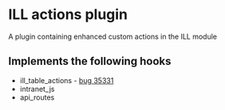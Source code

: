 # ILL actions plugin
A plugin containing enhanced custom actions in the ILL module

## Implements the following hooks
* ill_table_actions - [bug 35331](https://bugs.koha-community.org/bugzilla3/show_bug.cgi?id=35331)
* intranet_js
* api_routes